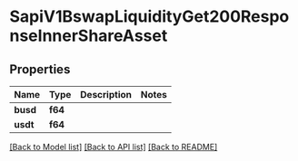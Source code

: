 # SapiV1BswapLiquidityGet200ResponseInnerShareAsset

## Properties

Name | Type | Description | Notes
------------ | ------------- | ------------- | -------------
**busd** | **f64** |  | 
**usdt** | **f64** |  | 

[[Back to Model list]](../README.md#documentation-for-models) [[Back to API list]](../README.md#documentation-for-api-endpoints) [[Back to README]](../README.md)



